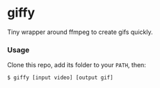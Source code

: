 giffy
===

Tiny wrapper around ffmpeg to create gifs quickly.

### Usage

Clone this repo, add its folder to your `PATH`, then:

```
$ giffy [input video] [output gif]
```
